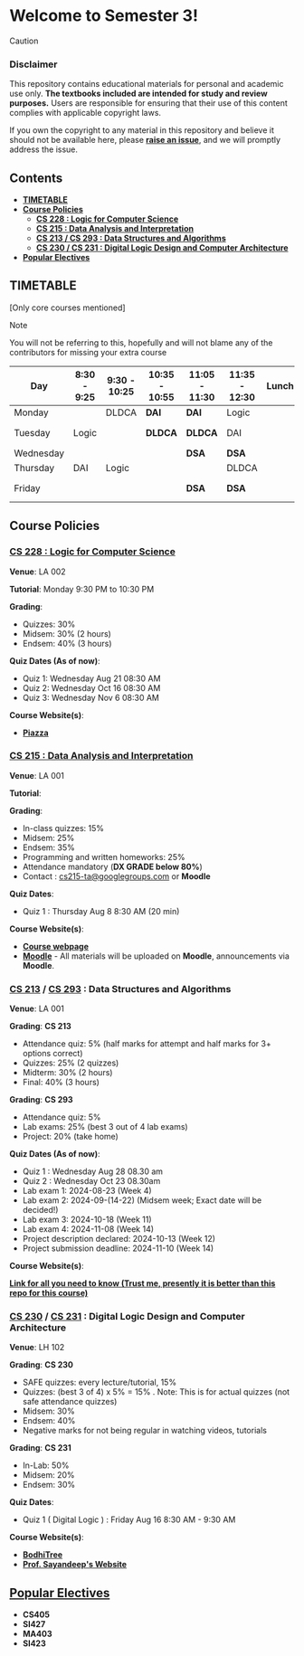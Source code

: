 # Welcome to Semester 3!

> [!CAUTION]
>
> ### Disclaimer
>
> This repository contains educational materials for personal and academic use only.
> **The textbooks included are intended for study and review purposes.**
> Users are responsible for ensuring that their use of this content complies with applicable copyright laws.
>
> If you own the copyright to any material in this repository and believe it should not be available here,
> please [**raise an issue**](https://github.com/MalayKedia/Sem_3/issues), and we will promptly address the issue.

## Contents

- [**TIMETABLE**](#timetable)
- [**Course Policies**](#course-policies)
  - [**CS 228 : Logic for Computer Science**](#cs-228--logic-for-computer-science)
  - [**CS 215 : Data Analysis and Interpretation**](#cs-215--data-analysis-and-interpretation)
  - [**CS 213 / CS 293 : Data Structures and Algorithms**](#cs-213--cs-293--data-structures-and-algorithms)
  - [**CS 230 / CS 231 : Digital Logic Design and Computer Architecture**](#cs-230--cs-231--digital-logic-design-and-computer-architecture)
- [**Popular Electives**](#popular-electives)

## TIMETABLE

[Only core courses mentioned]

> [!NOTE]
>
> You will not be referring to this, hopefully and will not blame any of the contributors for missing your extra course

| Day       | 8:30 - 9:25 | 9:30 - 10:25 | 10:35 - 10:55 | 11:05 - 11:30 | 11:35 - 12:30 | Lunch | 2:00 - 3:25   | 3:30 - 4:55   |
| --------- | ----------- | ------------ | ------------- | ------------- | ------------- | ----- | ------------- | ------------- |
| Monday    |             | DLDCA        | **DAI**       | **DAI**       | Logic         |       |               | Economics     |
| Tuesday   | Logic       |              | **DLDCA**     | **DLDCA**     | DAI           |       | **DLDCA Lab** | **DLDCA Lab** |
| Wednesday |             |              |               | **DSA**       | **DSA**       |       |               |               |
| Thursday  | DAI         | Logic        |               |               | DLDCA         |       |               | Economics     |
| Friday    |             |              |               | **DSA**       | **DSA**       |       | **DSA Lab**   | **DSA Lab**   |

## Course Policies

### [CS 228 : Logic for Computer Science](CS228)

**Venue**: LA 002

**Tutorial**: Monday 9:30 PM to 10:30 PM

**Grading**:

- Quizzes: 30%
- Midsem: 30% (2 hours)
- Endsem: 40% (3 hours)

**Quiz Dates (As of now)**:

- Quiz 1: Wednesday Aug 21 08:30 AM
- Quiz 2: Wednesday Oct 16 08:30 AM
- Quiz 3: Wednesday Nov 6 08:30 AM

**Course Website(s)**:

- [**Piazza**](https://piazza.com/iit_bombay/fall2024/cs228)

### [CS 215 : Data Analysis and Interpretation](CS215)

**Venue**: LA 001

**Tutorial**:

**Grading**:

- In-class quizzes: 15%
- Midsem: 25%
- Endsem: 35%
- Programming and written homeworks: 25%
- Attendance mandatory (**DX GRADE below 80%**)
- Contact : cs215-ta@googlegroups.com or **Moodle**

**Quiz Dates**:

- Quiz 1 : Thursday Aug 8 8:30 AM (20 min)

**Course Website(s)**:

- [**Course webpage**](https://docs.google.com/document/d/1hJsh_aPXoxw60PqZGtcri7NGXg4RPfQXIgstBEEuYc4)
- [**Moodle**](https://moodle.iitb.ac.in/course/view.php?id=3946) - All materials will be uploaded on **Moodle**, announcements via **Moodle**.

### [CS 213](CS213) / [CS 293](CS293) : Data Structures and Algorithms

**Venue**: LA 001

**Grading**: **CS 213**

- Attendance quiz: 5% (half marks for attempt and half marks for 3+ options correct)
- Quizzes: 25% (2 quizzes)
- Midterm: 30% (2 hours)
- Final: 40% (3 hours)

**Grading**: **CS 293**

- Attendance quiz: 5%
- Lab exams: 25% (best 3 out of 4 lab exams)
- Project: 20% (take home)

**Quiz Dates (As of now)**:

- Quiz 1 : Wednesday Aug 28 08.30 am
- Quiz 2 : Wednesday Oct 23 08.30am
- Lab exam 1: 2024-08-23 (Week 4)
- Lab exam 2: 2024-09-(14-22) (Midsem week; Exact date will be decided!)
- Lab exam 3: 2024-10-18 (Week 11)
- Lab exam 4: 2024-11-08 (Week 14)
- Project description declared: 2024-10-13 (Week 12)
- Project submission deadline: 2024-11-10 (Week 14)

**Course Website(s)**:

[**Link for all you need to know (Trust me, presently it is better than this repo for this course)**](https://www.cse.iitb.ac.in/~akg/courses/2024-ds/)

### [CS 230](CS230) / [CS 231](CS231) : Digital Logic Design and Computer Architecture

**Venue**: LH 102

**Grading**: **CS 230**

- SAFE quizzes: every lecture/tutorial, 15%
- Quizzes: (best 3 of 4) x 5% = 15% . Note: This is for actual quizzes (not safe attendance quizzes)
- Midsem: 30%
- Endsem: 40%
- Negative marks for not being regular in watching videos, tutorials

**Grading**: **CS 231**

- In-Lab: 50%
- Midsem: 20%
- Endsem: 30%

**Quiz Dates**:

- Quiz 1 ( Digital Logic ) : Friday Aug 16 8:30 AM - 9:30 AM

**Course Website(s)**:

- [**BodhiTree**](https://robin.bodhi.cse.iitb.ac.in/courseware/course/59)
- [**Prof. Sayandeep's Website**](https://sites.google.com/view/sayandeepsaha/digital-logic-and-computer-architecture-theory-lab)

## [Popular Electives](Popular_Electives)

- **CS405**
- **SI427**
- **MA403**
- **SI423**

